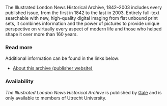 The Illustrated London News Historical Archive, 1842–2003 includes every published issue, from the first in 1842 to the last in 2003. Entirely full-text searchable with new, high-quality digital imaging from flat unbound print sets, it combines information and the power of pictures to provide unique perspective on virtually every aspect of modern life and those who helped shape it over more than 160 years.

### Read more

Additional information can be found in the links below:
- [About this archive (publisher website)](https://www.gale.com/product-catalog/254629)

### Availability

*The Illustrated London News Historical Archive* is published by [Gale](https://en.wikipedia.org/wiki/Gale_(publisher)) and is only available to members of Utrecht University.

